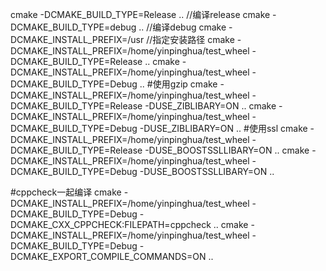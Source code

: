 cmake -DCMAKE_BUILD_TYPE=Release .. //编译release 
cmake -DCMAKE_BUILD_TYPE=debug .. //编译debug
cmake -DCMAKE_INSTALL_PREFIX=/usr //指定安装路径
cmake -DCMAKE_INSTALL_PREFIX=/home/yinpinghua/test_wheel -DCMAKE_BUILD_TYPE=Release .. 
cmake -DCMAKE_INSTALL_PREFIX=/home/yinpinghua/test_wheel -DCMAKE_BUILD_TYPE=Debug ..
#使用gzip
cmake -DCMAKE_INSTALL_PREFIX=/home/yinpinghua/test_wheel -DCMAKE_BUILD_TYPE=Release -DUSE_ZIBLIBARY=ON .. 
cmake -DCMAKE_INSTALL_PREFIX=/home/yinpinghua/test_wheel -DCMAKE_BUILD_TYPE=Debug -DUSE_ZIBLIBARY=ON  ..
#使用ssl
cmake -DCMAKE_INSTALL_PREFIX=/home/yinpinghua/test_wheel -DCMAKE_BUILD_TYPE=Release -DUSE_BOOSTSSLLIBARY=ON .. 
cmake -DCMAKE_INSTALL_PREFIX=/home/yinpinghua/test_wheel -DCMAKE_BUILD_TYPE=Debug -DUSE_BOOSTSSLLIBARY=ON ..

#cppcheck一起编译
cmake -DCMAKE_INSTALL_PREFIX=/home/yinpinghua/test_wheel -DCMAKE_BUILD_TYPE=Debug -DCMAKE_CXX_CPPCHECK:FILEPATH=cppcheck ..
cmake -DCMAKE_INSTALL_PREFIX=/home/yinpinghua/test_wheel -DCMAKE_BUILD_TYPE=Debug -DCMAKE_EXPORT_COMPILE_COMMANDS=ON ..
